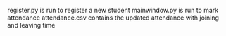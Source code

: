 register.py is run to register a new student
mainwindow.py is run to mark attendance
attendance.csv contains the updated attendance with joining and leaving time
